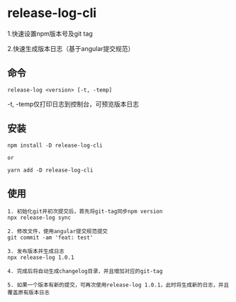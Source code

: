 # release-log-cli

1.快速设置npm版本号及git tag

2.快速生成版本日志（基于angular提交规范）

## 命令

```text
release-log <version> [-t, -temp]
```

-t, -temp仅打印日志到控制台，可预览版本日志

## 安装

```text
npm install -D release-log-cli

or

yarn add -D release-log-cli
```

## 使用

```text
1. 初始化git并初次提交后，首先将git-tag同步npm version
npx release-log sync

2. 修改文件，使用angular提交规范提交
git commit -am 'feat: test'

3. 发布版本并生成日志
npx release-log 1.0.1

4. 完成后将自动生成changelog目录，并且增加对应的git-tag

5. 如果一个版本有新的提交，可再次使用release-log 1.0.1，此时将生成新的日志，并且覆盖原有版本日志

```
